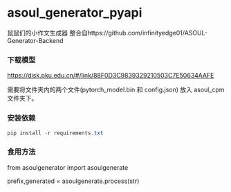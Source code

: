 # asoul_generator_pyapi
鼠鼠们的小作文生成器 整合自https://github.com/infinityedge01/ASOUL-Generator-Backend
### 下载模型
https://disk.pku.edu.cn/#/link/88F0D3C9839329210503C7E50634AAFE

需要将文件夹内的两个文件(pytorch_model.bin 和 config.json) 放入 asoul_cpm 文件夹下。
### 安装依赖
``` powershell
pip install -r requirements.txt
```
### 食用方法
from asoulgenerator import asoulgenerate

prefix,generated = asoulgenerate.process(str)

